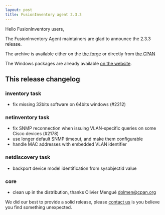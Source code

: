 ```yaml
---
layout: post
title: FusionInventory agent 2.3.3
---
```


Hello FusionInventory users,

The FusionInventory Agent maintainers are glad to announce the 2.3.3 release.

The archive is available either on the [the forge](http://forge.fusioninventory.org/attachments/download/1147/FusionInventory-Agent-2.3.3.tar.gz)
or directly from [the CPAN](https://metacpan.org/release/FusionInventory-Agent)

The Windows packages are already available [on the website](http://forge.fusioninventory.org/projects/fusioninventory-agent-windows-installer/files).

## This release changelog

### inventory task

* fix missing 32bits software on 64bits windows (#2212)

### netinventory task

* fix SNMP reconnection when issuing VLAN-specific queries on some Cisco
  devices (#2178)
* use longer default SNMP timeout, and make them configurable
* handle MAC addresses with embedded VLAN identifier

### netdiscovery task

* backport device model identification from sysobjectid value

### core

* clean up in the distribution, thanks Olivier Mengué <dolmen@cpan.org>


We did our best to provide a solid release, please [contact us](/resources/resources.html) is you believe you find something unexpected.
